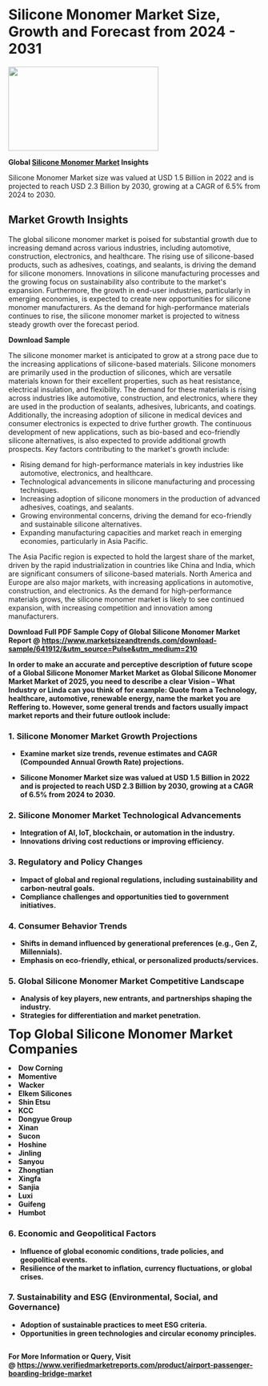 <H1>Silicone Monomer Market Size, Growth and Forecast from 2024 - 2031</H1><img class="aligncenter size-medium wp-image-584254" src="https://thirdeyenews.in/wp-content/uploads/2024/09/Global-Market-Research-300x168.jpeg" alt="" width="300" height="168" /><p><strong>Global&nbsp;<a href="https://www.marketsizeandtrends.com/download-sample/641912/&amp;utm_source=Pulse&amp;utm_medium=210">Silicone Monomer Market</a> Insights</strong></p><p>Silicone Monomer Market size was valued at USD 1.5 Billion in 2022 and is projected to reach USD 2.3 Billion by 2030, growing at a CAGR of 6.5% from 2024 to 2030.</p><p><h2>Market Growth Insights</h2> <p>The global silicone monomer market is poised for substantial growth due to increasing demand across various industries, including automotive, construction, electronics, and healthcare. The rising use of silicone-based products, such as adhesives, coatings, and sealants, is driving the demand for silicone monomers. Innovations in silicone manufacturing processes and the growing focus on sustainability also contribute to the market's expansion. Furthermore, the growth in end-user industries, particularly in emerging economies, is expected to create new opportunities for silicone monomer manufacturers. As the demand for high-performance materials continues to rise, the silicone monomer market is projected to witness steady growth over the forecast period.</p> <p><strong>Download Sample</strong></p> <p>The silicone monomer market is anticipated to grow at a strong pace due to the increasing applications of silicone-based materials. Silicone monomers are primarily used in the production of silicones, which are versatile materials known for their excellent properties, such as heat resistance, electrical insulation, and flexibility. The demand for these materials is rising across industries like automotive, construction, and electronics, where they are used in the production of sealants, adhesives, lubricants, and coatings. Additionally, the increasing adoption of silicone in medical devices and consumer electronics is expected to drive further growth. The continuous development of new applications, such as bio-based and eco-friendly silicone alternatives, is also expected to provide additional growth prospects. Key factors contributing to the market's growth include: <ul> <li>Rising demand for high-performance materials in key industries like automotive, electronics, and healthcare.</li> <li>Technological advancements in silicone manufacturing and processing techniques.</li> <li>Increasing adoption of silicone monomers in the production of advanced adhesives, coatings, and sealants.</li> <li>Growing environmental concerns, driving the demand for eco-friendly and sustainable silicone alternatives.</li> <li>Expanding manufacturing capacities and market reach in emerging economies, particularly in Asia Pacific.</li> </ul> <p>The Asia Pacific region is expected to hold the largest share of the market, driven by the rapid industrialization in countries like China and India, which are significant consumers of silicone-based materials. North America and Europe are also major markets, with increasing applications in automotive, construction, and electronics. As the demand for high-performance materials grows, the silicone monomer market is likely to see continued expansion, with increasing competition and innovation among manufacturers.</p> <p><strong></p><p><span class=""><strong>Download Full PDF Sample Copy of Global Silicone Monomer Market Report</strong> @ <a href="https://www.marketsizeandtrends.com/download-sample/641912/&amp;utm_source=Pulse&amp;utm_medium=210" target="_blank">https://www.marketsizeandtrends.com/download-sample/641912/&amp;utm_source=Pulse&amp;utm_medium=210</a></span></p><p>In order to make an accurate and perceptive description of future scope of a Global&nbsp;Silicone Monomer Market Market as Global&nbsp;Silicone Monomer Market Market of 2025, you need to describe a clear Vision &ndash; What Industry or Linda can you think of for example: Quote from a Technology, healthcare, automotive, renewable energy, name the market you are Reffering to. However, some general trends and factors usually impact market reports and their future outlook include:</p><h3>1.&nbsp;<strong>Silicone Monomer Market Growth Projections</strong></h3><ul><li>Examine market size trends, revenue estimates and CAGR (Compounded Annual Growth Rate) projections.</li><li><p>Silicone Monomer Market size was valued at USD 1.5 Billion in 2022 and is projected to reach USD 2.3 Billion by 2030, growing at a CAGR of 6.5% from 2024 to 2030.</p></li></ul><h3>2.&nbsp;<strong>Silicone Monomer Market Technological Advancements</strong></h3><ul><li>Integration of AI, IoT, blockchain, or automation in the industry.</li><li>Innovations driving cost reductions or improving efficiency.</li></ul><h3>3.&nbsp;<strong>Regulatory and Policy Changes</strong></h3><ul><li>Impact of global and regional regulations, including sustainability and carbon-neutral goals.</li><li>Compliance challenges and opportunities tied to government initiatives.</li></ul><h3>4.&nbsp;<strong>Consumer Behavior Trends</strong></h3><ul><li>Shifts in demand influenced by generational preferences (e.g., Gen Z, Millennials).</li><li>Emphasis on eco-friendly, ethical, or personalized products/services.</li></ul><h3>5.&nbsp;<strong>Global Silicone Monomer Market Competitive Landscape</strong></h3><ul><li>Analysis of key players, new entrants, and partnerships shaping the industry.</li><li>Strategies for differentiation and market penetration.</li></ul><p data-pm-slice="1 1 []"><span style="color: inherit; font-family: inherit; font-size: 25px;">Top Global Silicone Monomer Market Companies</span></p><div class="" data-test-id=""><p><li>Dow Corning</li><li> Momentive</li><li> Wacker</li><li> Elkem Silicones</li><li> Shin Etsu</li><li> KCC</li><li> Dongyue Group</li><li> Xinan</li><li> Sucon</li><li> Hoshine</li><li> Jinling</li><li> Sanyou</li><li> Zhongtian</li><li> Xingfa</li><li> Sanjia</li><li> Luxi</li><li> Guifeng</li><li> Humbot</li></p></div><h3>6.&nbsp;<strong>Economic and Geopolitical Factors</strong></h3><ul><li>Influence of global economic conditions, trade policies, and geopolitical events.</li><li>Resilience of the market to inflation, currency fluctuations, or global crises.</li></ul><h3>7.&nbsp;<strong>Sustainability and ESG (Environmental, Social, and Governance)</strong></h3><ul><li>Adoption of sustainable practices to meet ESG criteria.</li><li>Opportunities in green technologies and circular economy principles.</li></ul><h2><strong style="font-size: 14px;">For More Information or Query, Visit @&nbsp;</strong><a style="background-color: #ffffff; font-size: 14px;" href="https://www.marketsizeandtrends.com/report/silicone-monomer-market/" target="_blank">https://www.verifiedmarketreports.com/product/airport-passenger-boarding-bridge-market</a></h2>
